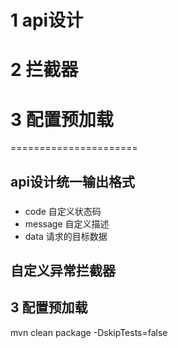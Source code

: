 # 1 api设计
# 2 拦截器
# 3 配置预加载
======================
 ##  api设计统一输出格式 
 ###  
 - code 自定义状态码  
 - message 自定义描述
 - data 请求的目标数据
 
 ## 自定义异常拦截器
 ## 3 配置预加载
 
 
 
 
 
 
 mvn clean package -DskipTests=false